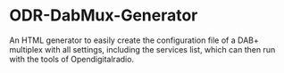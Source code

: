 # ODR-DabMux-Generator
An HTML generator to easily create the configuration file of a DAB+ multiplex with all settings, including the services list, which can then run with the tools of Opendigitalradio.
